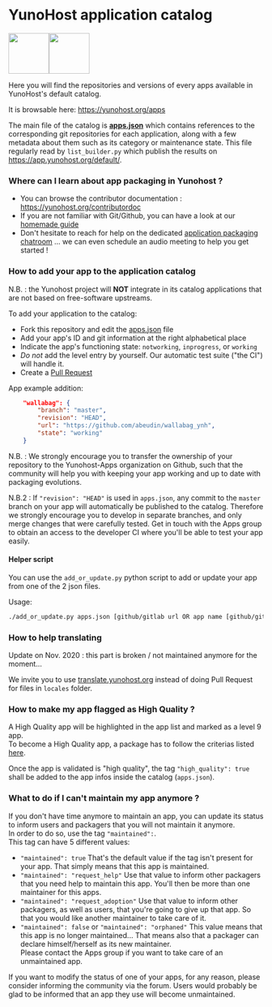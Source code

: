 # YunoHost application catalog

<img src="https://yunohost.org/logo.png" width=80><img src="https://yunohost.org/images/yunohost_package.png" width=80>

Here you will find the repositories and versions of every apps available in YunoHost's default catalog.

It is browsable here: https://yunohost.org/apps

The main file of the catalog is [**apps.json**](./apps.json) which contains
references to the corresponding git repositories for each application, along
with a few metadata about them such as its category or maintenance state. This
file regularly read by `list_builder.py` which publish the results on
https://app.yunohost.org/default/.

### Where can I learn about app packaging in Yunohost ?

- You can browse the contributor documentation : https://yunohost.org/contributordoc
- If you are not familiar with Git/Github, you can have a look at our [homemade guide](https://yunohost.org/#/packaging_apps_git)
- Don't hesitate to reach for help on the dedicated [application packaging chatroom](https://yunohost.org/chat_rooms) ... we can even schedule an audio meeting to help you get started !

### How to add your app to the application catalog

N.B. : the Yunohost project will **NOT** integrate in its catalog applications that are not
based on free-software upstreams.

To add your application to the catalog:
* Fork this repository and edit the [apps.json](https://github.com/YunoHost/apps/tree/master/apps.json) file
* Add your app's ID and git information at the right alphabetical place
* Indicate the app's functioning state: `notworking`, `inprogress`, or `working`
* *Do not* add the level entry by yourself. Our automatic test suite ("the CI") will handle it.
* Create a [Pull Request](https://github.com/YunoHost/apps/pulls/)

App example addition:
```json
    "wallabag": {
        "branch": "master",
        "revision": "HEAD",
        "url": "https://github.com/abeudin/wallabag_ynh",
        "state": "working"
    }
```

N.B. : We strongly encourage you to transfer the ownership of your repository to
the Yunohost-Apps organization on Github, such that the community will help you
with keeping your app working and up to date with packaging evolutions.

N.B.2 : If `"revision": "HEAD"` is used in `apps.json`, any commit to the
`master` branch on your app will automatically be published to the catalog.
Therefore we strongly encourage you to develop in separate branches, and only
merge changes that were carefully tested. Get in touch with the Apps group to
obtain an access to the developer CI where you'll be able to test your app
easily.

#### Helper script

You can use the <code>add_or_update.py</code> python script to add or update
your app from one of the 2 json files.

Usage:

```bash
./add_or_update.py apps.json [github/gitlab url OR app name [github/gitlab url OR app name [github/gitlab url OR app name ...]]]
```

### How to help translating

Update on Nov. 2020 : this part is broken / not maintained anymore for the
moment...

We invite you to use [translate.yunohost.org](https://translate.yunohost.org/)
instead of doing Pull Request for files in `locales` folder.

### How to make my app flagged as High Quality ?

A High Quality app will be highlighted in the app list and marked as a level 9 app.  
To become a High Quality app, a package has to follow the criterias listed [here](hq_validation_template.md).

Once the app is validated is "high quality", the tag `"high_quality": true`
shall be added to the app infos inside the catalog (`apps.json`).

### What to do if I can't maintain my app anymore ?

If you don't have time anymore to maintain an app, you can update its status to inform users and packagers that you will not maintain it anymore.  
In order to do so, use the tag `"maintained":`.  
This tag can have 5 different values:
- `"maintained": true` That's the default value if the tag isn't present for your app. That simply means that this app is maintained.
- `"maintained": "request_help"` Use that value to inform other packagers that you need help to maintain this app. You'll then be more than one maintainer for this apps.
- `"maintained": "request_adoption"` Use that value to inform other packagers, as well as users, that you're going to give up that app. So that you would like another maintainer to take care of it.
- `"maintained": false` or `"maintained": "orphaned"` This value means that this app is no longer maintained... That means also that a packager can declare himself/herself as its new maintainer.  
Please contact the Apps group if you want to take care of an unmaintained app.

If you want to modify the status of one of your apps, for any reason, please consider informing the community via the forum. Users would probably be glad to be informed that an app they use will become unmaintained.
